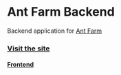 # Ant Farm Backend

Backend application for [Ant Farm](https://github.com/bodevone/antfarm)


### [Visit the site](https://antfarm.vercel.app/)

#### [Frontend](https://github.com/bodevone/antfarm)
